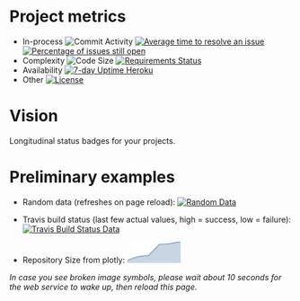 # Project metrics

- In-process
![Commit Activity](https://img.shields.io/github/commit-activity/m/klaeufer/sparkbadge)
[![Average time to resolve an issue](http://isitmaintained.com/badge/resolution/klaeufer/sparkbadge.svg)](http://isitmaintained.com/project/klaeufer/sparkbadge "Average time to resolve an issue")
[![Percentage of issues still open](http://isitmaintained.com/badge/open/klaeufer/sparkbadge.svg)](http://isitmaintained.com/project/klaeufer/sparkbadge "Percentage of issues still open")
- Complexity
![Code Size](https://img.shields.io/github/languages/code-size/klaeufer/sparkbadge)
[![Requirements Status](https://requires.io/github/klaeufer/sparkbadge/requirements.svg?branch=master)](https://requires.io/github/klaeufer/sparkbadge/requirements/?branch=master)
- Availability
[![7-day Uptime Heroku](https://img.shields.io/uptimerobot/ratio/7/m786448003-d517188383140f5309a2edc2)](https://sparkbadge.herokuapp.com/)
- Other
[![License](http://img.shields.io/:license-mit-blue.svg)](http://doge.mit-license.org)

# Vision

Longitudinal status badges for your projects.

# Preliminary examples

- Random data (refreshes on page reload): [![Random Data](https://sparkbadge.herokuapp.com/random)](https://github.com/klaeufer/sparkbadge)

- Travis build status (last few actual values, high = success, low = failure): [![Travis Build Status Data](https://sparkbadge.herokuapp.com/travis/LoyolaChicagoCode/simpleimperative-algebraic-scala)](https://travis-ci.org/LoyolaChicagoCode/simpleimperative-algebraic-scala/builds)

- Repository Size from plotly: ![test](images/repo_size.png)

*In case you see broken image symbols, please wait about 10 seconds for the web service to wake up, then reload this page.*
